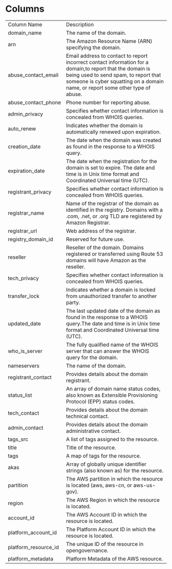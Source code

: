 # Columns  

<table>
	<tr><td>Column Name</td><td>Description</td></tr>
	<tr><td>domain_name</td><td>The name of the domain.</td></tr>
	<tr><td>arn</td><td>The Amazon Resource Name (ARN) specifying the domain.</td></tr>
	<tr><td>abuse_contact_email</td><td>Email address to contact to report incorrect contact information for a domain,to report that the domain is being used to send spam, to report that someone is cyber squatting on a domain name, or report some other type of abuse.</td></tr>
	<tr><td>abuse_contact_phone</td><td>Phone number for reporting abuse.</td></tr>
	<tr><td>admin_privacy</td><td>Specifies whether contact information is concealed from WHOIS queries.</td></tr>
	<tr><td>auto_renew</td><td>Indicates whether the domain is automatically renewed upon expiration.</td></tr>
	<tr><td>creation_date</td><td>The date when the domain was created as found in the response to a WHOIS query.</td></tr>
	<tr><td>expiration_date</td><td>The date when the registration for the domain is set to expire. The date and time is in Unix time format and Coordinated Universal time (UTC).</td></tr>
	<tr><td>registrant_privacy</td><td>Specifies whether contact information is concealed from WHOIS queries.</td></tr>
	<tr><td>registrar_name</td><td>Name of the registrar of the domain as identified in the registry. Domains with a .com, .net, or .org TLD are registered by Amazon Registrar.</td></tr>
	<tr><td>registrar_url</td><td>Web address of the registrar.</td></tr>
	<tr><td>registry_domain_id</td><td>Reserved for future use.</td></tr>
	<tr><td>reseller</td><td>Reseller of the domain. Domains registered or transferred using Route 53 domains will have Amazon as the reseller.</td></tr>
	<tr><td>tech_privacy</td><td>Specifies whether contact information is concealed from WHOIS queries.</td></tr>
	<tr><td>transfer_lock</td><td>Indicates whether a domain is locked from unauthorized transfer to another party.</td></tr>
	<tr><td>updated_date</td><td>The last updated date of the domain as found in the response to a WHOIS query.The date and time is in Unix time format and Coordinated Universal time (UTC).</td></tr>
	<tr><td>who_is_server</td><td>The fully qualified name of the WHOIS server that can answer the WHOIS query for the domain.</td></tr>
	<tr><td>nameservers</td><td>The name of the domain.</td></tr>
	<tr><td>registrant_contact</td><td>Provides details about the domain registrant.</td></tr>
	<tr><td>status_list</td><td>An array of domain name status codes, also known as Extensible Provisioning Protocol (EPP) status codes.</td></tr>
	<tr><td>tech_contact</td><td>Provides details about the domain technical contact.</td></tr>
	<tr><td>admin_contact</td><td>Provides details about the domain administrative contact.</td></tr>
	<tr><td>tags_src</td><td>A list of tags assigned to the resource.</td></tr>
	<tr><td>title</td><td>Title of the resource.</td></tr>
	<tr><td>tags</td><td>A map of tags for the resource.</td></tr>
	<tr><td>akas</td><td>Array of globally unique identifier strings (also known as) for the resource.</td></tr>
	<tr><td>partition</td><td>The AWS partition in which the resource is located (aws, aws-cn, or aws-us-gov).</td></tr>
	<tr><td>region</td><td>The AWS Region in which the resource is located.</td></tr>
	<tr><td>account_id</td><td>The AWS Account ID in which the resource is located.</td></tr>
	<tr><td>platform_account_id</td><td>The Platform Account ID in which the resource is located.</td></tr>
	<tr><td>platform_resource_id</td><td>The unique ID of the resource in opengovernance.</td></tr>
	<tr><td>platform_metadata</td><td>Platform Metadata of the AWS resource.</td></tr>
</table>